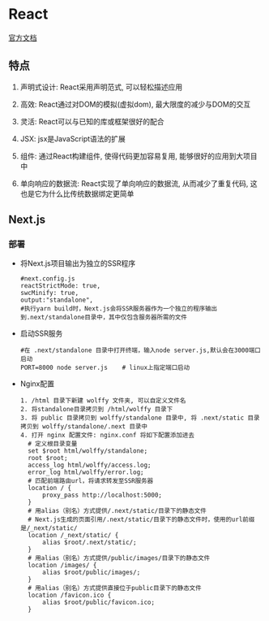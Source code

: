 # React
[官方文档](https://react.docschina.org/)
## 特点

1. 声明式设计: React采用声明范式, 可以轻松描述应用

2. 高效: React通过对DOM的模拟(虚拟dom), 最大限度的减少与DOM的交互
3. 灵活: React可以与已知的库或框架很好的配合
4. JSX: jsx是JavaScript语法的扩展
5. 组件: 通过React构建组件, 使得代码更加容易复用, 能够很好的应用到大项目中
6. 单向响应的数据流: React实现了单向响应的数据流, 从而减少了重复代码, 这也是它为什么比传统数据绑定更简单



## Next.js

### 部署
- 将Next.js项目输出为独立的SSR程序
  ~~~shell
  #next.config.js
  reactStrictMode: true, 
  swcMinify: true,
  output:"standalone",
  #执行yarn build时，Next.js会将SSR服务器作为一个独立的程序输出到.next/standalone目录中，其中仅包含服务器所需的文件
  ~~~
- 启动SSR服务
  ~~~shell
  #在 .next/standalone 目录中打开终端，输入node server.js,默认会在3000端口启动
  PORT=8000 node server.js    # linux上指定端口启动
  ~~~
- Nginx配置
  ~~~shell
  1. /html 目录下新建 wolffy 文件夹, 可以自定义文件名
  2. 将standalone目录拷贝到 /html/wolffy 目录下
  3. 将 public 目录拷贝到 wolffy/standalone 目录中, 将 .next/static 目录拷贝到 wolffy/standalone/.next 目录中
  4. 打开 nginx 配置文件: nginx.conf 将如下配置添加进去
    # 定义根目录变量
	set $root html/wolffy/standalone;
	root $root;
	access_log html/wolffy/access.log;
	error_log html/wolffy/error.log;
	# 匹配前端路由url，将请求转发至SSR服务器
	location / {
		proxy_pass http://localhost:5000;
	}
	# 用alias（别名）方式提供/.next/static/目录下的静态文件
	# Next.js生成的页面引用/.next/static/目录下的静态文件时，使用的url前缀是/_next/static/
	location /_next/static/ {
		alias $root/.next/static/;
	}
	# 用alias（别名）方式提供/public/images/目录下的静态文件
	location /images/ {
		alias $root/public/images/;
	}
	# 用alias（别名）方式提供直接位于public目录下的静态文件
	location /favicon.ico {
		alias $root/public/favicon.ico;
	}
  ~~~
